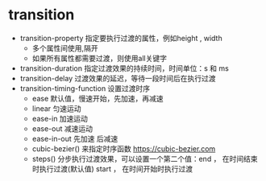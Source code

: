 # transition

* transition-property 指定要执行过渡的属性，例如height , width
  * 多个属性间使用,隔开
  * 如果所有属性都需要过渡，则使用all关键字
* transition-duration 指定过渡效果的持续时间，时间单位：s 和 ms
* transition-delay 过渡效果的延迟，等待一段时间后在执行过渡
* transition-timing-function 设置过渡时序
  * ease 默认值，慢速开始，先加速，再减速
  * linear 匀速运动
  * ease-in 加速运动
  * ease-out 减速运动
  * ease-in-out 先加速 后减速
  * cubic-bezier() 来指定时序函数 https://cubic-bezier.com
  * steps() 分步执行过渡效果，可以设置一个第二个值：end ， 在时间结束时执行过渡(默认值) start ， 在时间开始时执行过渡